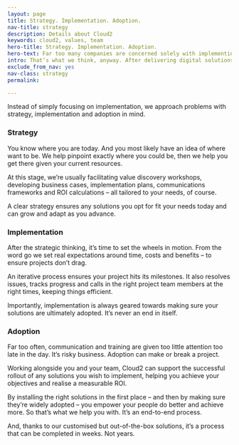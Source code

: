 ```yaml
---
layout: page
title: Strategy. Implementation. Adoption.
nav-title: strategy
description: Details about Cloud2
keywords: cloud2, values, team
hero-title: Strategy. Implementation. Adoption.
hero-text: Far too many companies are concerned solely with implementing digital workspaces. When, really, implementation is the bare minimum.
intro: That’s what we think, anyway. After delivering digital solutions to more than 300,000 users over the years, we’ve developed a more-rounded methodology that we know works well. 
exclude_from_nav: yes
nav-class: strategy
permalink:

---
```


Instead of simply focusing on implementation, we approach problems with strategy, implementation and adoption in mind. 

### Strategy

You know where you are today. And you most likely have an idea of where want to be. We help pinpoint exactly where you could be, then we help you get there given your current resources. 

At this stage, we’re usually facilitating value discovery workshops, developing business cases, implementation plans, communications frameworks and ROI calculations – all tailored to your needs, of course. 

A clear strategy ensures any solutions you opt for fit your needs today and can grow and adapt as you advance.

### Implementation

After the strategic thinking, it’s time to set the wheels in motion. From the word go we set real expectations around time, costs and benefits – to ensure projects don’t drag. 
 
An iterative process ensures your project hits its milestones. It also resolves issues, tracks progress and calls in the right project team members at the right times, keeping things efficient.
 
Importantly, implementation is always geared towards making sure your solutions are ultimately adopted. It’s never an end in itself. 

### Adoption

Far too often, communication and training are given too little attention too late in the day. It’s risky business. Adoption can make or break a project.

Working alongside you and your team, Cloud2 can support the successful rollout of any solutions you wish to implement, helping you achieve your objectives and realise a measurable ROI.

By installing the right solutions in the first place – and then by making sure they’re widely adopted – you empower your people do better and achieve more. So that’s what we help you with. It’s an end-to-end process.

And, thanks to our customised but out-of-the-box solutions, it’s a process that can be completed in weeks. Not years.
